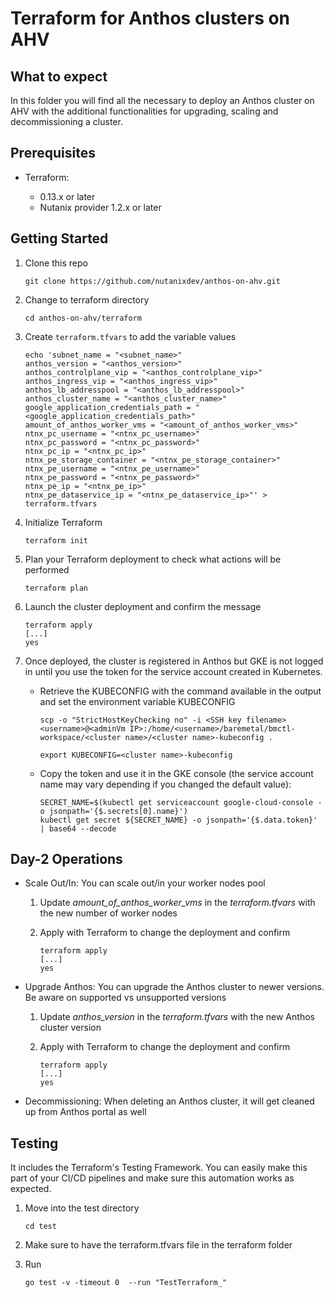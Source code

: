 # Terraform for Anthos clusters on AHV

## What to expect

In this folder you will find all the necessary to deploy an Anthos cluster on AHV with the additional functionalities for upgrading, scaling and decommissioning a cluster.

## Prerequisites

* Terraform:

  * 0.13.x or later
  * Nutanix provider 1.2.x or later

## Getting Started

1. Clone this repo

    ```terminal
    git clone https://github.com/nutanixdev/anthos-on-ahv.git
    ```

2. Change to terraform directory

    ```terminal
    cd anthos-on-ahv/terraform
    ```

3. Create `terraform.tfvars` to add the variable values

    ```terminal
    echo 'subnet_name = "<subnet_name>"
    anthos_version = "<anthos_version>"
    anthos_controlplane_vip = "<anthos_controlplane_vip>"
    anthos_ingress_vip = "<anthos_ingress_vip>"
    anthos_lb_addresspool = "<anthos_lb_addresspool>"
    anthos_cluster_name = "<anthos_cluster_name>"
    google_application_credentials_path = "<google_application_credentials_path>"
    amount_of_anthos_worker_vms = "<amount_of_anthos_worker_vms>"
    ntnx_pc_username = "<ntnx_pc_username>"
    ntnx_pc_password = "<ntnx_pc_password>"
    ntnx_pc_ip = "<ntnx_pc_ip>"
    ntnx_pe_storage_container = "<ntnx_pe_storage_container>"
    ntnx_pe_username = "<ntnx_pe_username>"
    ntnx_pe_password = "<ntnx_pe_password>"
    ntnx_pe_ip = "<ntnx_pe_ip>"
    ntnx_pe_dataservice_ip = "<ntnx_pe_dataservice_ip>"' > terraform.tfvars
    ```

4. Initialize Terraform

    ```terminal
    terraform init
    ```

5. Plan your Terraform deployment to check what actions will be performed

    ```terminal
    terraform plan
    ```

6. Launch the cluster deployment and confirm the message

    ```terminal
    terraform apply
    [...]
    yes
    ```

7. Once deployed, the cluster is registered in Anthos but GKE is not logged in until you use the token for the service account created in Kubernetes.

    * Retrieve the KUBECONFIG with the command available in the output and set the environment variable KUBECONFIG

        ```terminal
        scp -o "StrictHostKeyChecking no" -i <SSH key filename> <username>@<adminVm IP>:/home/<username>/baremetal/bmctl-workspace/<cluster name>/<cluster name>-kubeconfig .
        ```

        ```terminal
        export KUBECONFIG=<cluster name>-kubeconfig
        ```

    * Copy the token and use it in the GKE console (the service account name may vary depending if you changed the default value):

        ```terminal
        SECRET_NAME=$(kubectl get serviceaccount google-cloud-console -o jsonpath='{$.secrets[0].name}')
        kubectl get secret ${SECRET_NAME} -o jsonpath='{$.data.token}' | base64 --decode
        ```

## Day-2 Operations

* Scale Out/In: You can scale out/in your worker nodes pool

    1. Update *amount_of_anthos_worker_vms* in the *terraform.tfvars* with the new number of worker nodes

    2. Apply with Terraform to change the deployment and confirm

        ```terminal
        terraform apply
        [...]
        yes
        ```

* Upgrade Anthos: You can upgrade the Anthos cluster to newer versions. Be aware on supported vs unsupported versions

    1. Update *anthos_version* in the *terraform.tfvars* with the new Anthos cluster version

    2. Apply with Terraform to change the deployment and confirm

        ```terminal
        terraform apply
        [...]
        yes
        ```

* Decommissioning: When deleting an Anthos cluster, it will get cleaned up from Anthos portal as well

## Testing

It includes the Terraform's Testing Framework. You can easily make this part of your CI/CD pipelines and make sure this automation works as expected.

1. Move into the test directory

    ```terminal
    cd test
    ```

2. Make sure to have the terraform.tfvars file in the terraform folder

3. Run

    ```terminal
    go test -v -timeout 0  --run "TestTerraform_"
    ```